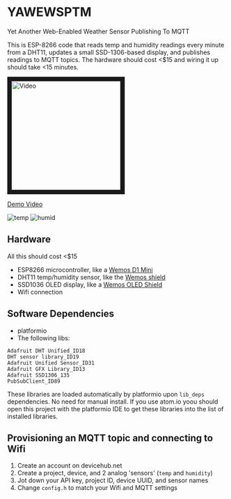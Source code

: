# YAWEWSPTM

Yet Another Web-Enabled Weather Sensor Publishing To MQTT

This is ESP-8266 code that reads temp and humidity readings every minute from a DHT11, updates a small SSD-1306-based display, and publishes readings to MQTT topics. The hardware should cost <$15 and wiring it up should take <15 minutes.

<a href="https://www.youtube.com/embed/H_7alrjquLI" target="_blank"><img src="http://i.imgur.com/WvYhmjtl.jpeg"
alt="Video" height="250" border="10" /><p>Demo Video</a>


![temp](http://i.imgur.com/yK4GflIl.png)
![humid](http://i.imgur.com/gZP5Fbcl.png)

## Hardware
All this should cost <$15
* ESP8266 microcontroller, like a [Wemos D1 Mini](https://www.aliexpress.com/store/product/WEMOS-D1-mini-Pro-16M-bytes-external-antenna-connector-ESP8266-WIFI-Internet-of-Things-development-board/1331105_32724692514.html)
* DHT11 temp/humidity sensor, like the [Wemos shield](https://www.wemos.cc/product/dht-shield.html)
* SSD1036 OLED display, like a [Wemos OLED Shield](https://www.wemos.cc/product/oled-shield.html)
* Wifi connection

## Software Dependencies
* platformio
* The following libs:
```
Adafruit DHT Unified_ID18
DHT sensor library_ID19
Adafruit Unified Sensor_ID31
Adafruit GFX Library_ID13
Adafruit SSD1306_135
PubSubClient_ID89
```
These libraries are loaded automatically by platformio upon ```lib_deps``` dependencies. No need for manual install.
If you use atom.io yoou should open this project with the platformio IDE to get these libraries into the list of installed libraries.

## Provisioning an MQTT topic and connecting to Wifi
1. Create an account on devicehub.net
1. Create a project, device, and 2 analog 'sensors' (```temp``` and ```humidity```)
1. Jot down your API key, project ID, device UUID, and sensor names
1. Change ```config.h``` to match your Wifi and MQTT settings
